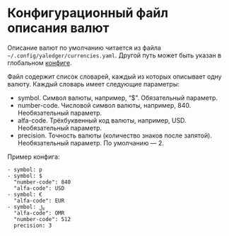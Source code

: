 # Конфигурационный файл описания валют

Описание валют по умолчанию читается из файла
`~/.config/yaledger/currencies.yaml`. Другой путь может быть указан в
глобальном [конфиге](Config).

Файл содержит список словарей, каждый из которых описывает одну валюту.
Каждый словарь имеет следующие параметры:

-   symbol. Символ валюты, например, “$”. Обязательный параметр.
-   number-code. Числовой символ валюты, например, 840. Необязательный
    параметр.
-   alfa-code. Трёхбуквенный код валюты, например, USD. Необязательный
    параметр.
-   precision. Точность валюты (количество знаков после запятой).
    Необязательный параметр. По умолчанию — 2.

Пример конфига:

~~~ { .yaml }
- symbol: р
- symbol: $
  "number-code": 840
  "alfa-code": USD
- symbol: €
  "alfa-code": EUR
- symbol: ﷼
  "alfa-code": OMR
  "number-code": 512
  precision: 3
~~~
